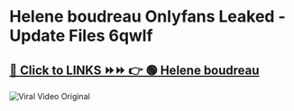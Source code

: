 
 # Helene boudreau Onlyfans Leaked - Update Files 6qwlf

## <h2><a href="https://clipsfans.com/Helene_boudreau&ref=git">🔗 Click to LINKS ⏩⏩ 👉 🟢 Helene boudreau </a></h2>

<a href="https://clipsfans.com/Helene_boudreau&ref=git" rel="nofollow" data-target="animated-image.originalLink"><img src="https://i.ibb.co.com/xMMVF88/686577567.gif" alt="Viral Video Original" style="max-width: 100%; display: inline-block;" data-target="animated-image.originalImage"></a>

